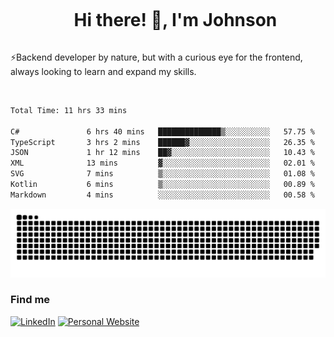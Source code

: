 <div id="user-content-toc">
  <ul align="center">
    <summary><h1 style="display: inline-block">Hi there! 👋, I'm Johnson</h1></summary>
  </ul>
</div>

⚡Backend developer by nature, but with a curious eye for the frontend, always looking to learn and expand my skills.

<br>


<!--START_SECTION:waka-->

```txt
Total Time: 11 hrs 33 mins

C#               6 hrs 40 mins   ██████████████▒░░░░░░░░░░   57.75 %
TypeScript       3 hrs 2 mins    ██████▓░░░░░░░░░░░░░░░░░░   26.35 %
JSON             1 hr 12 mins    ██▓░░░░░░░░░░░░░░░░░░░░░░   10.43 %
XML              13 mins         ▓░░░░░░░░░░░░░░░░░░░░░░░░   02.01 %
SVG              7 mins          ▒░░░░░░░░░░░░░░░░░░░░░░░░   01.08 %
Kotlin           6 mins          ▒░░░░░░░░░░░░░░░░░░░░░░░░   00.89 %
Markdown         4 mins          ░░░░░░░░░░░░░░░░░░░░░░░░░   00.58 %
```

<!--END_SECTION:waka-->


<img  src="https://github.com/1999AZZAR/1999AZZAR/blob/main/resources/img/grid-snake.svg"
       alt="snake" /></a>

### Find me
<a href="https://www.linkedin.com/in/dusabe-johnson" target="_blank"><img src="https://img.shields.io/badge/LinkedIn-%230077B5.svg?&style=flat&logo=linkedin&logoColor=white" alt="LinkedIn"></a>
‎‎ [![Personal Website](https://img.shields.io/badge/visit-Johnson.rw-blue)](https://johnson.rw/)
